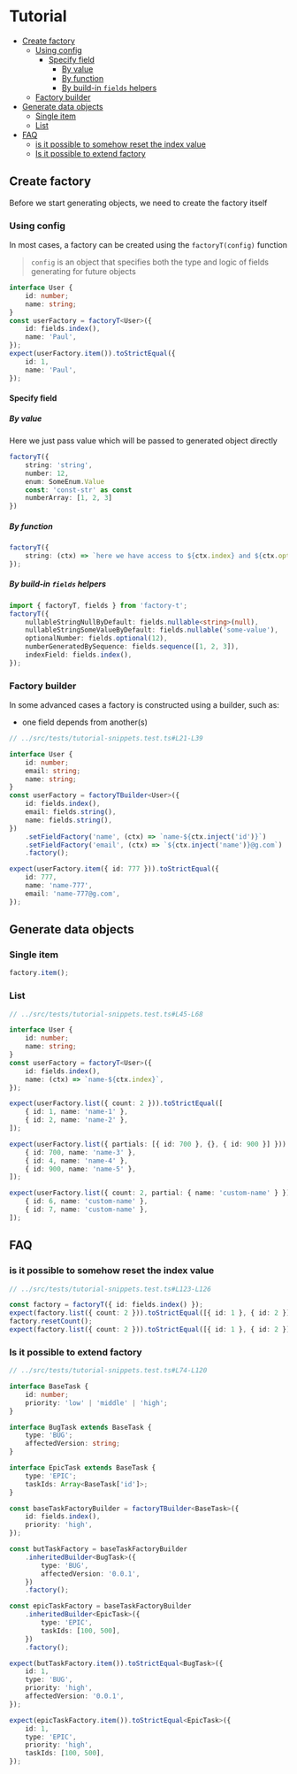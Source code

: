 # Tutorial

<!-- toc -->

-   [Create factory](#create-factory)
    -   [Using config](#using-config)
        -   [Specify field](#specify-field)
            -   [By value](#by-value)
            -   [By function](#by-function)
            -   [By build-in `fields` helpers](#by-build-in-fields-helpers)
    -   [Factory builder](#factory-builder)
-   [Generate data objects](#generate-data-objects)
    -   [Single item](#single-item)
    -   [List](#list)
-   [FAQ](#faq)
    -   [is it possible to somehow reset the index value](#is-it-possible-to-somehow-reset-the-index-value)
    -   [Is it possible to extend factory](#is-it-possible-to-extend-factory)

<!-- tocstop -->

## Create factory

Before we start generating objects, we need to create the factory itself

### Using config

In most cases, a factory can be created using the `factoryT(config)` function

> `config` is an object that specifies both the type and logic of fields generating for future objects

<!-- embedme ../src/tests/tutorial-snippets.test.ts#L6-L17-->

```ts
interface User {
    id: number;
    name: string;
}
const userFactory = factoryT<User>({
    id: fields.index(),
    name: 'Paul',
});
expect(userFactory.item()).toStrictEqual({
    id: 1,
    name: 'Paul',
});
```

#### Specify field

##### By value

Here we just pass value which will be passed to generated object directly

```ts
factoryT({
    string: 'string',
    number: 12,
    enum: SomeEnum.Value
    const: 'const-str' as const
    numberArray: [1, 2, 3]
})
```

##### By function

```ts
factoryT({
    string: (ctx) => `here we have access to ${ctx.index} and ${ctx.options}`,
});
```

##### By build-in `fields` helpers

```ts
import { factoryT, fields } from 'factory-t';
factoryT({
    nullableStringNullByDefault: fields.nullable<string>(null),
    nullableStringSomeValueByDefault: fields.nullable('some-value'),
    optionalNumber: fields.optional(12),
    numberGeneratedBySequence: fields.sequence([1, 2, 3]),
    indexField: fields.index(),
});
```

### Factory builder

In some advanced cases a factory is constructed using a builder, such as:

-   one field depends from another(s)

```ts
// ../src/tests/tutorial-snippets.test.ts#L21-L39

interface User {
    id: number;
    email: string;
    name: string;
}
const userFactory = factoryTBuilder<User>({
    id: fields.index(),
    email: fields.string(),
    name: fields.string(),
})
    .setFieldFactory('name', (ctx) => `name-${ctx.inject('id')}`)
    .setFieldFactory('email', (ctx) => `${ctx.inject('name')}@g.com`)
    .factory();

expect(userFactory.item({ id: 777 })).toStrictEqual({
    id: 777,
    name: 'name-777',
    email: 'name-777@g.com',
});
```

## Generate data objects

### Single item

```ts
factory.item();
```

### List

```ts
// ../src/tests/tutorial-snippets.test.ts#L45-L68

interface User {
    id: number;
    name: string;
}
const userFactory = factoryT<User>({
    id: fields.index(),
    name: (ctx) => `name-${ctx.index}`,
});

expect(userFactory.list({ count: 2 })).toStrictEqual([
    { id: 1, name: 'name-1' },
    { id: 2, name: 'name-2' },
]);

expect(userFactory.list({ partials: [{ id: 700 }, {}, { id: 900 }] })).toStrictEqual([
    { id: 700, name: 'name-3' },
    { id: 4, name: 'name-4' },
    { id: 900, name: 'name-5' },
]);

expect(userFactory.list({ count: 2, partial: { name: 'custom-name' } })).toStrictEqual([
    { id: 6, name: 'custom-name' },
    { id: 7, name: 'custom-name' },
]);
```

## FAQ

### is it possible to somehow reset the index value

```ts
// ../src/tests/tutorial-snippets.test.ts#L123-L126

const factory = factoryT({ id: fields.index() });
expect(factory.list({ count: 2 })).toStrictEqual([{ id: 1 }, { id: 2 }]);
factory.resetCount();
expect(factory.list({ count: 2 })).toStrictEqual([{ id: 1 }, { id: 2 }]);
```

### Is it possible to extend factory

```ts
// ../src/tests/tutorial-snippets.test.ts#L74-L120

interface BaseTask {
    id: number;
    priority: 'low' | 'middle' | 'high';
}

interface BugTask extends BaseTask {
    type: 'BUG';
    affectedVersion: string;
}

interface EpicTask extends BaseTask {
    type: 'EPIC';
    taskIds: Array<BaseTask['id']>;
}

const baseTaskFactoryBuilder = factoryTBuilder<BaseTask>({
    id: fields.index(),
    priority: 'high',
});

const butTaskFactory = baseTaskFactoryBuilder
    .inheritedBuilder<BugTask>({
        type: 'BUG',
        affectedVersion: '0.0.1',
    })
    .factory();

const epicTaskFactory = baseTaskFactoryBuilder
    .inheritedBuilder<EpicTask>({
        type: 'EPIC',
        taskIds: [100, 500],
    })
    .factory();

expect(butTaskFactory.item()).toStrictEqual<BugTask>({
    id: 1,
    type: 'BUG',
    priority: 'high',
    affectedVersion: '0.0.1',
});

expect(epicTaskFactory.item()).toStrictEqual<EpicTask>({
    id: 1,
    type: 'EPIC',
    priority: 'high',
    taskIds: [100, 500],
});
```
